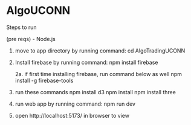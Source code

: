 # AlgoUCONN

Steps to run

(pre reqs)
    - Node.js

1. move to app directory by running command:
        cd AlgoTradingUCONN 

2. Install firebase by running command:
        npm install firebase
    
    2a. if first time installing firebase, run command below as well
        npm install -g firebase-tools

3. run these commands
        npm install d3
        npm install
        npm install three
   
5. run web app by running command:
        npm run dev

6. open http://localhost:5173/ in browser to view
